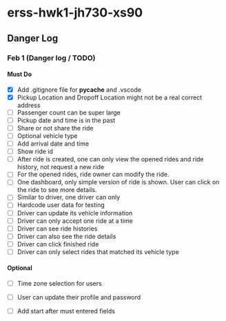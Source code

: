 # erss-hwk1-jh730-xs90



## Danger Log

### Feb 1 (Danger log / TODO)

#### Must Do

- [X] Add .gitignore file for __pycache__ and .vscode
- [X] Pickup Location and Dropoff Location might not be a real correct address
- [ ] Passenger count can be super large
- [ ] Pickup date and time is in the past
- [ ] Share or not share the ride
- [ ] Optional vehicle type
- [ ] Add arrival date and time
- [ ] Show ride id
- [ ] After ride is created, one can only view the opened rides and ride history, not request a new ride
- [ ] For the opened rides, ride owner can modify the ride.
- [ ] One dashboard, only simple version of ride is shown. User can click on the ride to see more details.
- [ ] Similar to driver, one driver can only
- [ ] Hardcode user data for testing
- [ ] Driver can update its vehicle information
- [ ] Driver can only accept one ride at a time
- [ ] Driver can see ride histories
- [ ] Driver can also see the ride details
- [ ] Driver can click finished ride
- [ ] Driver can only select rides that matched its vehicle type

#### Optional

- [ ] Time zone selection for users
- [ ] User can update their profile and password
- [ ] Add start after must entered fields


